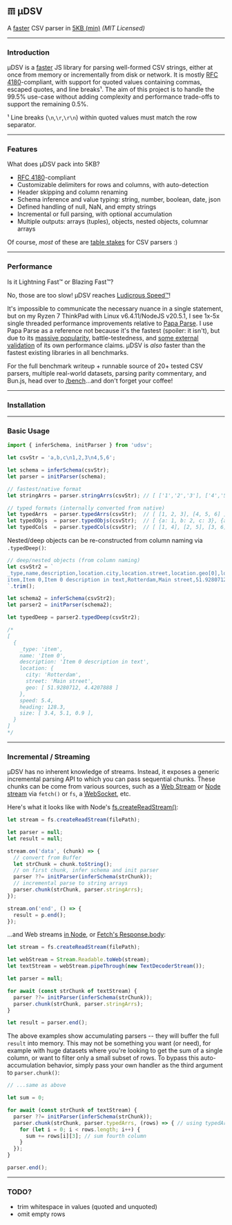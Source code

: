 ## 𝌠 μDSV

A [faster](#performance) CSV parser in [5KB (min)](https://github.com/leeoniya/uDSV/tree/main/dist/uDSV.iife.min.js) _(MIT Licensed)_

---
### Introduction

μDSV is a [faster](#performance) JS library for parsing well-formed CSV strings, either at once from memory or incrementally from disk or network.
It is mostly [RFC 4180](https://datatracker.ietf.org/doc/html/rfc4180)-compliant, with support for quoted values containing commas, escaped quotes, and line breaks¹.
The aim of this project is to handle the 99.5% use-case without adding complexity and performance trade-offs to support the remaining 0.5%.

¹ Line breaks (`\n`,`\r`,`\r\n`) within quoted values must match the row separator.

---
### Features

What does μDSV pack into 5KB?

- [RFC 4180](https://datatracker.ietf.org/doc/html/rfc4180)-compliant
- Customizable delimiters for rows and columns, with auto-detection
- Header skipping and column renaming
- Schema inference and value typing: string, number, boolean, date, json
- Defined handling of null, NaN, and empty strings
- Incremental or full parsing, with optional accumulation
- Multiple outputs: arrays (tuples), objects, nested objects, columnar arrays

Of course, _most_ of these are [table stakes](https://en.wikipedia.org/wiki/Table_stakes#Other_uses) for CSV parsers :)

---
### Performance

Is it Lightning Fast™ or Blazing Fast™?

No, those are too slow! μDSV reaches [Ludicrous Speed™](https://www.youtube.com/watch?v=ygE01sOhzz0)!

It's impossible to communicate the necessary nuance in a single statement, but on my Ryzen 7 ThinkPad with Linux v6.4.11/NodeJS v20.5.1, I see 1x-5x single threaded performance improvements relative to [Papa Parse](https://www.papaparse.com/). I use Papa Parse as a reference not because it's the fastest (spoiler: it isn't), but due to its [massive popularity](https://github.com/search?q=csv+parser&type=repositories&s=stars&o=desc), battle-testedness, and [some external validation](https://leanylabs.com/blog/js-csv-parsers-benchmarks/) of its own performance claims. μDSV is _also_ faster than the fastest existing libraries in all benchmarks.

For the full benchmark writeup + runnable source of 20+ tested CSV parsers, multiple real-world datasets, parsing parity commentary, and Bun.js, head over to [/bench](/bench)...and don't forget your coffee!

---
### Installation

---
### Basic Usage

```js
import { inferSchema, initParser } from 'udsv';

let csvStr = 'a,b,c\n1,2,3\n4,5,6';

let schema = inferSchema(csvStr);
let parser = initParser(schema);

// fastest/native format
let stringArrs = parser.stringArrs(csvStr); // [ ['1','2','3'], ['4','5','6'] ]

// typed formats (internally converted from native)
let typedArrs  = parser.typedArrs(csvStr);  // [ [1, 2, 3], [4, 5, 6] ]
let typedObjs  = parser.typedObjs(csvStr);  // [ {a: 1, b: 2, c: 3}, {a: 4, b: 5, c: 6} ]
let typedCols  = parser.typedCols(csvStr);  // [ [1, 4], [2, 5], [3, 6] ]
```

Nested/deep objects can be re-constructed from column naming via `.typedDeep()`:

```js
// deep/nested objects (from column naming)
let csvStr2 = `
_type,name,description,location.city,location.street,location.geo[0],location.geo[1],speed,heading,size[0],size[1],size[2]
item,Item 0,Item 0 description in text,Rotterdam,Main street,51.9280712,4.4207888,5.4,128.3,3.4,5.1,0.9
`.trim();

let schema2 = inferSchema(csvStr2);
let parser2 = initParser(schema2);

let typedDeep = parser2.typedDeep(csvStr2);

/*
[
  {
    _type: 'item',
    name: 'Item 0',
    description: 'Item 0 description in text',
    location: {
      city: 'Rotterdam',
      street: 'Main street',
      geo: [ 51.9280712, 4.4207888 ]
    },
    speed: 5.4,
    heading: 128.3,
    size: [ 3.4, 5.1, 0.9 ],
  }
]
*/
```

---
### Incremental / Streaming

μDSV has no inherent knowledge of streams.
Instead, it exposes a generic incremental parsing API to which you can pass sequential chunks.
These chunks can be come from various sources, such as a [Web Stream](https://css-tricks.com/web-streams-everywhere-and-fetch-for-node-js/) or [Node stream](https://nodejs.org/api/stream.html) via `fetch()` or `fs`, a [WebSocket](https://developer.mozilla.org/en-US/docs/Web/API/WebSockets_API), etc.

Here's what it looks like with Node's [fs.createReadStream()](https://nodejs.org/api/fs.html#fscreatereadstreampath-options):

```js
let stream = fs.createReadStream(filePath);

let parser = null;
let result = null;

stream.on('data', (chunk) => {
  // convert from Buffer
  let strChunk = chunk.toString();
  // on first chunk, infer schema and init parser
  parser ??= initParser(inferSchema(strChunk));
  // incremental parse to string arrays
  parser.chunk(strChunk, parser.stringArrs);
});

stream.on('end', () => {
  result = p.end();
});
```

...and Web streams [in Node](https://nodejs.org/api/webstreams.html), or [Fetch's Response.body](https://developer.mozilla.org/en-US/docs/Web/API/Response/body):

```js
let stream = fs.createReadStream(filePath);

let webStream = Stream.Readable.toWeb(stream);
let textStream = webStream.pipeThrough(new TextDecoderStream());

let parser = null;

for await (const strChunk of textStream) {
  parser ??= initParser(inferSchema(strChunk));
  parser.chunk(strChunk, parser.stringArrs);
}

let result = parser.end();
```

The above examples show accumulating parsers -- they will buffer the full `result` into memory.
This may not be something you want (or need), for example with huge datasets where you're looking to get the sum of a single column, or want to filter only a small subset of rows.
To bypass this auto-accumulation behavior, simply pass your own handler as the third argument to `parser.chunk()`:

```js
// ...same as above

let sum = 0;

for await (const strChunk of textStream) {
  parser ??= initParser(inferSchema(strChunk));
  parser.chunk(strChunk, parser.typedArrs, (rows) => { // using typedArrs
    for (let i = 0; i < rows.length; i++) {
      sum += rows[i][3]; // sum fourth column
    }
  });
}

parser.end();
```

---
### TODO?

- trim whitespace in values (quoted and unquoted)
- omit empty rows
